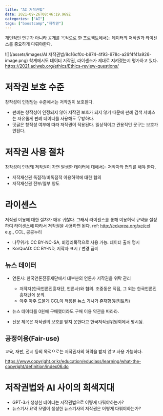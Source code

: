 ```yaml
---
title: "AI 저작권법"
date: 2021-09-26T08:46:19.969Z
categories: ["AI"]
tags: ["boostcamp","저작권"]
---
```

개인적인 연구가 아니라 공개를 목적으로 한 프로젝트에서는 데이터의 저작권과 라이센스를 중요하게 다뤄야한다. 


![](/assets/images/AI 저작권법/8c16cf0c-b974-4f93-978c-a26f4f41a926-image.png)
학계에서도 데이터 저작권, 라이센스가 제대로 지켜졌는지 평가하고 있다. https://2021.aclweb.org/ethics/Ethics-review-questions/

# 저작권 보호 수준
창작성이 인정받는 수준에서는 저작권이 보호된다. 
- 판례는 창작성이 인정되지 않아 저작권 보호가 되지 않기 때문에 판례 검색 서비스는 자유롭게 판례 데이터를 사용해도 무방하다.
- 댓글은 창작성 여부에 따라 저작권이 적용된다. 일상적이고 관용적인 문구는 보호가 안된다.

# 저작권 사용 절차
창작성이 인정돼 저작권이 자연 발생한 데이터에 대해서는 저작자와 협의를 해야 한다.
- 저작재산권 독점적/비독점적 이용허락에 대한 협의
- 저작재산권 전부/일부 양도

# 라이센스
저작권 이용에 대한 절차가 매우 귀찮다. 그래서 라이센스를 통해 이용허락 규약을 설정하여 라이센스에 따라서 저작권을 사용하면 된다. ref: http://cckorea.org/xe/ccl
e.g., CCL, 공공누리

- 나무위키: CC BY-NC-SA, 비영리목적으로 사용 가능. 데이터 출처 명시
- KorQuAD: CC BY-ND, 저작자 표시 / 변경 금지

## 뉴스 데이터
- 언론사: 한국언론진흥재단에서 대부분의 언론사 저작권을 위탁 관리
  - 저작자(한국언론진흥재단, 언론사)와 협의. 조중동은 직접, 그 외는 한국언론진흥재단에 문의.
  - 아주 아주 드물게 CCL이 적용된 뉴스 기사가 존재함(위키트리)
  
- 뉴스 데이터를 0원에 구매했더라도 구매 이용 약관을 따라라.
- 신문 제목은 저작권의 보호를 받지 못한다고 한국저작권위원회에서 명시됨.
  
## 공정이용(Fair-use)
교육, 재판, 전시 등의 목적으로는 저작권자의 허락을 받지 않고 사용 가능하다.

https://www.copyright.or.kr/education/educlass/learning/what-the-copyright/definition/index06.do

# 저작권법와 AI 사이의 회색지대
- GPT-3가 생성한 데이터는 저작권법으로 어떻게 다뤄야하는가?
- 뉴스기사 요약 모델이 생성한 뉴스기사의 저작권은 어떻게 다뤄야하는가?



